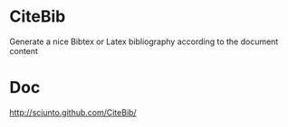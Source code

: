 CiteBib
=======

Generate a nice Bibtex or Latex bibliography according to the document content


Doc
===
http://sciunto.github.com/CiteBib/
